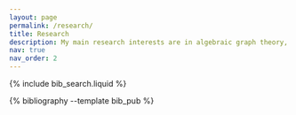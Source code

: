 ```yaml
---
layout: page
permalink: /research/
title: Research
description: My main research interests are in algebraic graph theory, vertex operator calculus, Combinatorial design theory.
nav: true
nav_order: 2
---
```


<!-- _pages/publications.md -->

<!-- Bibsearch Feature -->

{% include bib_search.liquid %}

<div class="publications">

{% bibliography --template bib_pub %}

</div>
